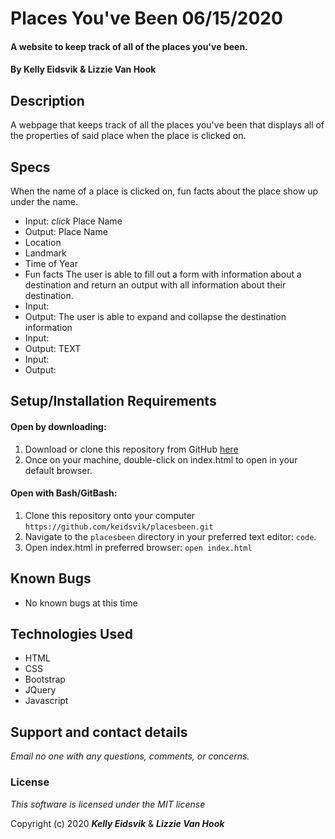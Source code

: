 # Places You've Been 06/15/2020

#### A website to keep track of all of the places you've been.

#### By **Kelly Eidsvik** & **Lizzie Van Hook**

## Description

A webpage that keeps track of all the places you've been that displays all of the properties of said place when the place is clicked on.

## Specs
When the name of a place is clicked on, fun facts about the place show up under the name.
* Input: *click* Place Name
* Output: Place Name
* Location
* Landmark
* Time of Year
* Fun facts
The user is able to fill out a form with information about a destination and return an output with all information about their destination.
* Input:
* Output: 
The user is able to expand and collapse the destination information
* Input:
* Output: 
TEXT
* Input:
* Output: 

## Setup/Installation Requirements

#### Open by downloading:
1. Download or clone this repository from GitHub [here](https://github.com/keidsvik/placesbeen.git)
2. Once on your machine, double-click on index.html to open in your default browser.

#### Open with Bash/GitBash:
1. Clone this repository onto your computer
`https://github.com/keidsvik/placesbeen.git`
2. Navigate to the `placesbeen` directory in your preferred text editor:
`code`.
3. Open index.html in preferred browser:
`open index.html`

## Known Bugs
* No known bugs at this time

## Technologies Used
* HTML
* CSS
* Bootstrap
* JQuery
* Javascript

## Support and contact details

_Email no one with any questions, comments, or concerns._

### License

*This software is licensed under the MIT license*

Copyright (c) 2020 **_Kelly Eidsvik_** & **_Lizzie Van Hook_**